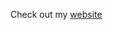 <p align="left"> Check out my <a href="https://www.robinmuhia.com" target="_blank"> website </a> </p>
